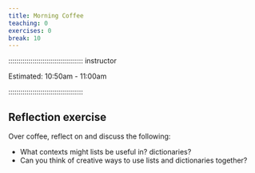 ```yaml
---
title: Morning Coffee
teaching: 0
exercises: 0
break: 10
---
```


::::::::::::::::::::::::::::::::::::: instructor

Estimated: 10:50am - 11:00am

:::::::::::::::::::::::::::::::::::::

## Reflection exercise

Over coffee, reflect on and discuss the following:

- What contexts might lists be useful in? dictionaries?
- Can you think of creative ways to use lists and dictionaries together?
